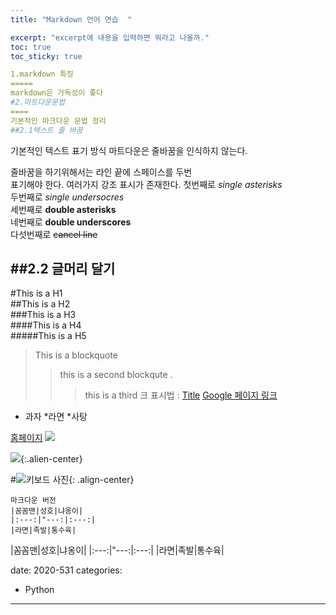 ```yaml
---
title: "Markdown 언어 연습  "

excerpt: "excerpt에 내용을 입력하면 뭐라고 나올까."
toc: true
toc_sticky: true

1.markdown 특징
=====
markdown은 가독성이 좋다
#2.마트다운문법
====
기본적인 마크다운 문법 정리
##2.1텍스트 줄 바꿈
```
기본적인 텍스트 표기 방식
마트다운은 줄바꿈을 인식하지 않는다. 

줄바꿈을 하기위해서는 라인 끝에 스페이스를 두번  
표기해야 한다. 
여러가지 강조 표시가 존재한다. 
첫번째로 *single asterisks*  
두번째로 _single undersocres_  
세번째로 **double asterisks**  
네번째로 __double underscores__  
다섯번째로 ~~cancel line~~  

##2.2 글머리 달기
----
#This is a H1  
##This is a H2  
###This is a H3  
####This is a H4  
#####This is a H5  
>This is a blockquote
>>this is a second blockqute .
>>> this is a third
크 표시법 : [Title](link)
[Google 페이지 링크](https://google.com)
* 과자
  *라면
    *사탕
 

[홈페이지](portal.kaist.ac.kr)
![](https://hotsh8t@github.io/assets/images/profile/profile.jpg)
	
![](https://hotsh8t@github.io/assets/images/profile/profile.jpg){:.alien-center}

#![키보드 사진](https://devinlife.com/assets/images/bio-photo-keyboard-small.jpg "내 키보드 사진"){: .align-center}

```
마크다운 버전
|꼼꼼맨|성호|냐옹이|
|:---:|"---:|:---:|
|라면|족발|통수육|

```
|꼼꼼맨|성호|냐옹이|
|:---:|"---:|:---:|
|라면|족발|통수육|


date: 2020-531
categories:
  - Python


 



---
```

 
